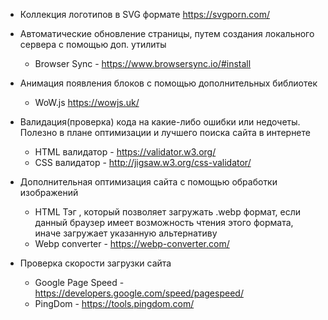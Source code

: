 ﻿+ Коллекция логотипов в SVG формате
https://svgporn.com/

+ Автоматические обновление страницы, путем создания локального
сервера с помощью доп. утилиты 
  - Browser Sync - https://www.browsersync.io/#install

+ Анимация появления блоков с помощью дополнительных библиотек
  - WoW.js https://wowjs.uk/

+ Валидация(проверка) кода на какие-либо ошибки или недочеты.
Полезно в плане оптимизации и лучшего поиска сайта в интернете
  - HTML валидатор - https://validator.w3.org/
  - CSS валидатор - http://jigsaw.w3.org/css-validator/

+ Дополнительная оптимизация сайта с помощью обработки изображений
  - HTML Тэг <picture>, который позволяет загружать .webp формат,
  если данный браузер имеет возможность чтения этого формата,
  иначе загружает указанную альтернативу
  - Webp converter - https://webp-converter.com/ 

+ Проверка скорости загрузки сайта
  - Google Page Speed - https://developers.google.com/speed/pagespeed/
  - PingDom - https://tools.pingdom.com/


